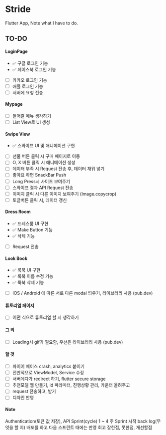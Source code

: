 # Stride
Flutter App, Note what I have to do.

## TO-DO

#### LoginPage
- ✅ 구글 로그인 기능
- ✅ 페이스북 로그인 기능
- [ ] 카카오 로그인 기능
- [ ] 애플 로그인 기능
- [ ] 서버에 요청 전송

#### Mypage
- [ ] 들어갈 메뉴 생각하기
- [ ] List View로 UI 생성

#### Swipe View
- ✅ 스와이프 UI 및 애니메이션 구현
- [ ] 선물 버튼 클릭 시 구매 페이지로 이동
- [ ] O, X 버튼 클릭 시 애니메이션 생성
- [ ] 데이터 부족 시 Request 전송 후, 데이터 채워 넣기
- [ ] 좋아요 하면 SnackBar Push 
- [ ] Long Press시 사이즈 보여주기
- [ ] 스와이프 결과 API Request 전송
- [ ] 이미지 클릭 시 다른 이미지 보여주기 (Image.copycrop)
- [ ] 토글버튼 클릭 시, 데이터 갱신

#### Dress Room
- ✅ 드레스룸 UI 구현
- ✅ Make Button 기능
- ✅ 삭제 기능
- [ ] Request 전송

#### Look Book
- ✅ 룩북 UI 구현
- ✅ 룩북 이름 수정 기능
- ✅ 룩북 삭제 기능
- [ ] IOS / Android 에 따른 서로 다른 modal 띄우기, 라이브러리 사용 (pub.dev)

#### 튜토리얼 페이지
- [ ] 어떤 식으로 튜토리얼 할 지 생각하기

#### 그 외
- [ ] Loading시 gif가 필요함, 우선은 라이브러리 사용 (pub.dev)

#### 할 것
- [ ] 파이어 베이스 crash, analytics 붙이기
- [ ] 전반적으로 ViewModel, Service 수정
- [ ] 서버에다가 redirect 하기, flutter secure storage
- [ ] 추천모델 웹 만들기, id 파라미터, 진행상황 관리, 카운터 올려주고
- [ ] request 전송하고, 받기
- [ ] 디자인 반영

#### Note
Authentication(토큰 값 저장), API
Sprint(cycle) 1 ~ 4 주
Sprint 시작 back log(무엇을 할 지)
배포를 하고 다음 스프린트 때에는 반영
회고 잘한점, 못한점, 개선할점
